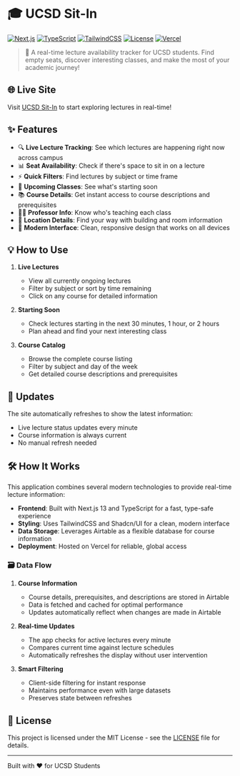 # 🎓 UCSD Sit-In

[![Next.js](https://img.shields.io/badge/Next.js-13.5-black?style=flat&logo=next.js)](https://nextjs.org)
[![TypeScript](https://img.shields.io/badge/TypeScript-5.2-blue?style=flat&logo=typescript)](https://www.typescriptlang.org)
[![TailwindCSS](https://img.shields.io/badge/TailwindCSS-3.3-38bdf8?style=flat&logo=tailwind-css)](https://tailwindcss.com)
[![License](https://img.shields.io/badge/License-MIT-green.svg)](https://opensource.org/licenses/MIT)
[![Vercel](https://img.shields.io/badge/Vercel-Deployed-000000?style=flat&logo=vercel)](https://ucsd-sitin.vercel.app/)

> 🚀 A real-time lecture availability tracker for UCSD students. Find empty seats, discover interesting classes, and make the most of your academic journey!

## 🌐 Live Site

Visit [UCSD Sit-In](https://ucsd-sitin.vercel.app/) to start exploring lectures in real-time!

## ✨ Features

- 🔍 **Live Lecture Tracking**: See which lectures are happening right now across campus
- 📊 **Seat Availability**: Check if there's space to sit in on a lecture
- ⚡ **Quick Filters**: Find lectures by subject or time frame
- 🎯 **Upcoming Classes**: See what's starting soon
- 📚 **Course Details**: Get instant access to course descriptions and prerequisites
- 👩‍🏫 **Professor Info**: Know who's teaching each class
- 🏢 **Location Details**: Find your way with building and room information
- 🎨 **Modern Interface**: Clean, responsive design that works on all devices

## 💡 How to Use

1. **Live Lectures**
   - View all currently ongoing lectures
   - Filter by subject or sort by time remaining
   - Click on any course for detailed information

2. **Starting Soon**
   - Check lectures starting in the next 30 minutes, 1 hour, or 2 hours
   - Plan ahead and find your next interesting class

3. **Course Catalog**
   - Browse the complete course listing
   - Filter by subject and day of the week
   - Get detailed course descriptions and prerequisites

## 🔄 Updates

The site automatically refreshes to show the latest information:
- Live lecture status updates every minute
- Course information is always current
- No manual refresh needed

## 🛠️ How It Works

This application combines several modern technologies to provide real-time lecture information:

- **Frontend**: Built with Next.js 13 and TypeScript for a fast, type-safe experience
- **Styling**: Uses TailwindCSS and Shadcn/UI for a clean, modern interface
- **Data Storage**: Leverages Airtable as a flexible database for course information
- **Deployment**: Hosted on Vercel for reliable, global access

### 🗃️ Data Flow

1. **Course Information**
   - Course details, prerequisites, and descriptions are stored in Airtable
   - Data is fetched and cached for optimal performance
   - Updates automatically reflect when changes are made in Airtable

2. **Real-time Updates**
   - The app checks for active lectures every minute
   - Compares current time against lecture schedules
   - Automatically refreshes the display without user intervention

3. **Smart Filtering**
   - Client-side filtering for instant response
   - Maintains performance even with large datasets
   - Preserves state between refreshes

## 📝 License

This project is licensed under the MIT License - see the [LICENSE](LICENSE) file for details.

---
Built with ❤️ for UCSD Students
